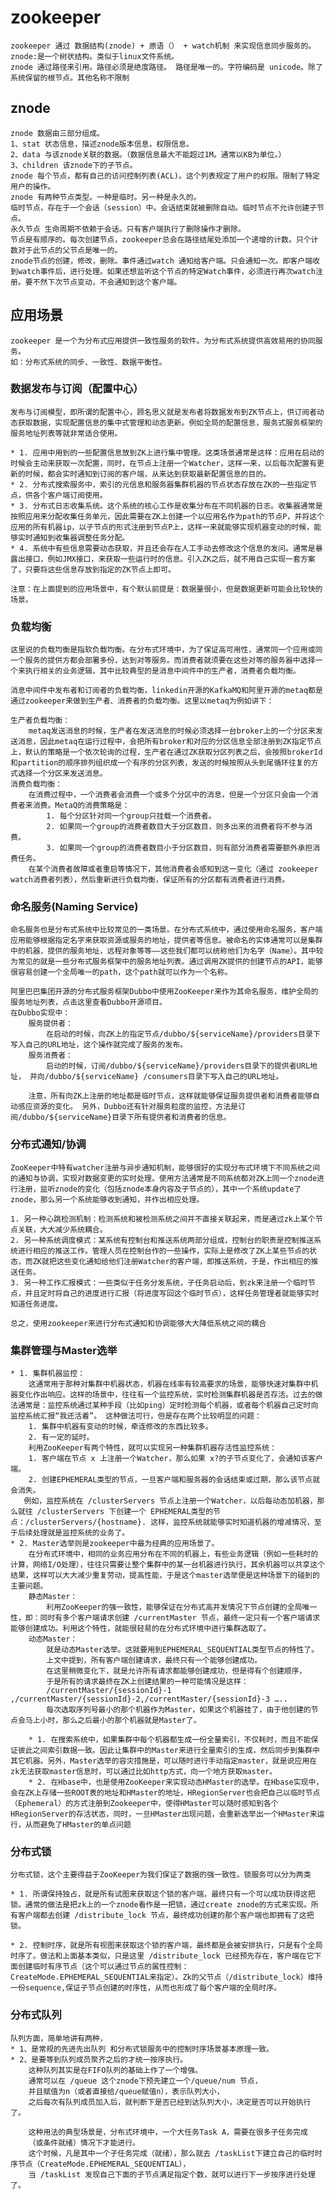 # zookeeper
    zookeeper 通过 数据结构(znode) + 原语（） + watch机制 来实现信息同步服务的。
    znode:是一个树状结构。类似于linux文件系统。
    znode 通过路径来引用。路径必须是绝度路径。 路径是唯一的。字符编码是 unicode。除了系统保留的根节点。其他名称不限制

## znode
    znode 数据由三部分组成。
    1、stat 状态信息，描述znode版本信息，权限信息。
    2、data 与该znode关联的数据。（数据信息最大不能超过1M。通常以KB为单位。）
    3、children 该znode下的子节点。
    znode 每个节点，都有自己的访问控制列表(ACL)。这个列表规定了用户的权限。限制了特定用户的操作。
    znode 有两种节点类型。一种是临时。另一种是永久的。
    临时节点，存在于一个会话（session）中。会话结束就被删除自动。临时节点不允许创建子节点。
    永久节点 生命周期不依赖于会话。只有客户端执行了删除操作才删除。
    节点是有顺序的。每次创建节点，zookeeper总会在路径结尾处添加一个递增的计数。只个计数对于此节点的父节点是唯一的。
    znode节点的创建，修改，删除。事件通过watch 通知给客户端。只会通知一次。即客户端收到watch事件后，进行处理。如果还想监听这个节点的特定Watch事件，必须进行再次watch注册。要不然下次节点变动，不会通知到这个客户端。

## 应用场景
    zookeeper 是一个为分布式应用提供一致性服务的软件。为分布式系统提供高效易用的协同服务。
    如：分布式系统的同步、一致性、数据平衡性。

### 数据发布与订阅（配置中心）
    发布与订阅模型，即所谓的配置中心，顾名思义就是发布者将数据发布到ZK节点上，供订阅者动态获取数据，实现配置信息的集中式管理和动态更新。例如全局的配置信息，服务式服务框架的服务地址列表等就非常适合使用。

    * 1. 应用中用到的一些配置信息放到ZK上进行集中管理。这类场景通常是这样：应用在启动的时候会主动来获取一次配置，同时，在节点上注册一个Watcher，这样一来，以后每次配置有更新的时候，都会实时通知到订阅的客户端，从来达到获取最新配置信息的目的。
    * 2. 分布式搜索服务中，索引的元信息和服务器集群机器的节点状态存放在ZK的一些指定节点，供各个客户端订阅使用。
    * 3. 分布式日志收集系统。这个系统的核心工作是收集分布在不同机器的日志。收集器通常是按照应用来分配收集任务单元，因此需要在ZK上创建一个以应用名作为path的节点P，并将这个应用的所有机器ip，以子节点的形式注册到节点P上，这样一来就能够实现机器变动的时候，能够实时通知到收集器调整任务分配。
    * 4. 系统中有些信息需要动态获取，并且还会存在人工手动去修改这个信息的发问。通常是暴露出接口，例如JMX接口，来获取一些运行时的信息。引入ZK之后，就不用自己实现一套方案了，只要将这些信息存放到指定的ZK节点上即可。
    
    注意：在上面提到的应用场景中，有个默认前提是：数据量很小，但是数据更新可能会比较快的场景。

### 负载均衡
    这里说的负载均衡是指软负载均衡。在分布式环境中，为了保证高可用性，通常同一个应用或同一个服务的提供方都会部署多份，达到对等服务。而消费者就须要在这些对等的服务器中选择一个来执行相关的业务逻辑，其中比较典型的是消息中间件中的生产者，消费者负载均衡。
    
    消息中间件中发布者和订阅者的负载均衡，linkedin开源的KafkaMQ和阿里开源的metaq都是通过zookeeper来做到生产者、消费者的负载均衡。这里以metaq为例如讲下：
    
    生产者负载均衡：
        metaq发送消息的时候，生产者在发送消息的时候必须选择一台broker上的一个分区来发送消息，因此metaq在运行过程中，会把所有broker和对应的分区信息全部注册到ZK指定节点上，默认的策略是一个依次轮询的过程，生产者在通过ZK获取分区列表之后，会按照brokerId和partition的顺序排列组织成一个有序的分区列表，发送的时候按照从头到尾循环往复的方式选择一个分区来发送消息。
    消费负载均衡： 
        在消费过程中，一个消费者会消费一个或多个分区中的消息，但是一个分区只会由一个消费者来消费。MetaQ的消费策略是：
            1. 每个分区针对同一个group只挂载一个消费者。
            2. 如果同一个group的消费者数目大于分区数目，则多出来的消费者将不参与消费。
            3. 如果同一个group的消费者数目小于分区数目，则有部分消费者需要额外承担消费任务。
        在某个消费者故障或者重启等情况下，其他消费者会感知到这一变化（通过 zookeeper watch消费者列表），然后重新进行负载均衡，保证所有的分区都有消费者进行消费。

### 命名服务(Naming Service)
    命名服务也是分布式系统中比较常见的一类场景。在分布式系统中，通过使用命名服务，客户端应用能够根据指定名字来获取资源或服务的地址，提供者等信息。被命名的实体通常可以是集群中的机器，提供的服务地址，远程对象等等——这些我们都可以统称他们为名字（Name）。其中较为常见的就是一些分布式服务框架中的服务地址列表。通过调用ZK提供的创建节点的API，能够很容易创建一个全局唯一的path，这个path就可以作为一个名称。
    
    阿里巴巴集团开源的分布式服务框架Dubbo中使用ZooKeeper来作为其命名服务，维护全局的服务地址列表，点击这里查看Dubbo开源项目。
    在Dubbo实现中：
        服务提供者：
            在启动的时候，向ZK上的指定节点/dubbo/${serviceName}/providers目录下写入自己的URL地址，这个操作就完成了服务的发布。
        服务消费者：
            启动的时候，订阅/dubbo/${serviceName}/providers目录下的提供者URL地址， 并向/dubbo/${serviceName} /consumers目录下写入自己的URL地址。
        
        注意，所有向ZK上注册的地址都是临时节点，这样就能够保证服务提供者和消费者能够自动感应资源的变化。 另外，Dubbo还有针对服务粒度的监控，方法是订阅/dubbo/${serviceName}目录下所有提供者和消费者的信息。
### 分布式通知/协调
    ZooKeeper中特有watcher注册与异步通知机制，能够很好的实现分布式环境下不同系统之间的通知与协调，实现对数据变更的实时处理。使用方法通常是不同系统都对ZK上同一个znode进行注册，监听znode的变化（包括znode本身内容及子节点的），其中一个系统update了znode，那么另一个系统能够收到通知，并作出相应处理。

    1. 另一种心跳检测机制：检测系统和被检测系统之间并不直接关联起来，而是通过zk上某个节点关联，大大减少系统耦合。
    2. 另一种系统调度模式：某系统有控制台和推送系统两部分组成，控制台的职责是控制推送系统进行相应的推送工作。管理人员在控制台作的一些操作，实际上是修改了ZK上某些节点的状态，而ZK就把这些变化通知给他们注册Watcher的客户端，即推送系统，于是，作出相应的推送任务。
    3. 另一种工作汇报模式：一些类似于任务分发系统，子任务启动后，到zk来注册一个临时节点，并且定时将自己的进度进行汇报（将进度写回这个临时节点），这样任务管理者就能够实时知道任务进度。
    
    总之，使用zookeeper来进行分布式通知和协调能够大大降低系统之间的耦合
### 集群管理与Master选举
    * 1. 集群机器监控：
        这通常用于那种对集群中机器状态，机器在线率有较高要求的场景，能够快速对集群中机器变化作出响应。这样的场景中，往往有一个监控系统，实时检测集群机器是否存活。过去的做法通常是：监控系统通过某种手段（比如ping）定时检测每个机器，或者每个机器自己定时向监控系统汇报“我还活着”。 这种做法可行，但是存在两个比较明显的问题：
        1. 集群中机器有变动的时候，牵连修改的东西比较多。
        2. 有一定的延时。
        利用ZooKeeper有两个特性，就可以实现另一种集群机器存活性监控系统：
        1. 客户端在节点 x 上注册一个Watcher，那么如果 x?的子节点变化了，会通知该客户端。
        2. 创建EPHEMERAL类型的节点，一旦客户端和服务器的会话结束或过期，那么该节点就会消失。
       例如，监控系统在 /clusterServers 节点上注册一个Watcher，以后每动态加机器，那么就往 /clusterServers 下创建一个 EPHEMERAL类型的节点：/clusterServers/{hostname}. 这样，监控系统就能够实时知道机器的增减情况，至于后续处理就是监控系统的业务了。
    * 2. Master选举则是zookeeper中最为经典的应用场景了。
        在分布式环境中，相同的业务应用分布在不同的机器上，有些业务逻辑（例如一些耗时的计算，网络I/O处理），往往只需要让整个集群中的某一台机器进行执行，其余机器可以共享这个结果，这样可以大大减少重复劳动，提高性能，于是这个master选举便是这种场景下的碰到的主要问题。
        静态Master：
            利用ZooKeeper的强一致性，能够保证在分布式高并发情况下节点创建的全局唯一性，即：同时有多个客户端请求创建 /currentMaster 节点，最终一定只有一个客户端请求能够创建成功。利用这个特性，就能很轻易的在分布式环境中进行集群选取了。
        动态Master：
            就是动态Master选举。这就要用到EPHEMERAL_SEQUENTIAL类型节点的特性了。
            上文中提到，所有客户端创建请求，最终只有一个能够创建成功。
            在这里稍微变化下，就是允许所有请求都能够创建成功，但是得有个创建顺序，
            于是所有的请求最终在ZK上创建结果的一种可能情况是这样： 
            /currentMaster/{sessionId}-1 ,/currentMaster/{sessionId}-2,/currentMaster/{sessionId}-3 ….. 
            每次选取序列号最小的那个机器作为Master，如果这个机器挂了，由于他创建的节点会马上小时，那么之后最小的那个机器就是Master了。
    
        * 1. 在搜索系统中，如果集群中每个机器都生成一份全量索引，不仅耗时，而且不能保证彼此之间索引数据一致。因此让集群中的Master来进行全量索引的生成，然后同步到集群中其它机器。另外，Master选举的容灾措施是，可以随时进行手动指定master，就是说应用在zk无法获取master信息时，可以通过比如http方式，向一个地方获取master。
        * 2. 在Hbase中，也是使用ZooKeeper来实现动态HMaster的选举。在Hbase实现中，会在ZK上存储一些ROOT表的地址和HMaster的地址，HRegionServer也会把自己以临时节点（Ephemeral）的方式注册到Zookeeper中，使得HMaster可以随时感知到各个HRegionServer的存活状态，同时，一旦HMaster出现问题，会重新选举出一个HMaster来运行，从而避免了HMaster的单点问题

### 分布式锁
    分布式锁，这个主要得益于ZooKeeper为我们保证了数据的强一致性。锁服务可以分为两类
    
    * 1. 所谓保持独占，就是所有试图来获取这个锁的客户端，最终只有一个可以成功获得这把锁。通常的做法是把zk上的一个znode看作是一把锁，通过create znode的方式来实现。所有客户端都去创建 /distribute_lock 节点，最终成功创建的那个客户端也即拥有了这把锁。
    
    * 2. 控制时序，就是所有视图来获取这个锁的客户端，最终都是会被安排执行，只是有个全局时序了。做法和上面基本类似，只是这里 /distribute_lock 已经预先存在，客户端在它下面创建临时有序节点（这个可以通过节点的属性控制：CreateMode.EPHEMERAL_SEQUENTIAL来指定）。Zk的父节点（/distribute_lock）维持一份sequence,保证子节点创建的时序性，从而也形成了每个客户端的全局时序。

### 分布式队列
    队列方面，简单地讲有两种，
    * 1、是常规的先进先出队列 和分布式锁服务中的控制时序场景基本原理一致。
    * 2、是要等到队列成员聚齐之后的才统一按序执行。
        这种队列其实是在FIFO队列的基础上作了一个增强。
        通常可以在 /queue 这个znode下预先建立一个/queue/num 节点，
        并且赋值为n（或者直接给/queue赋值n），表示队列大小，
        之后每次有队列成员加入后，就判断下是否已经到达队列大小，决定是否可以开始执行了。
            
        这种用法的典型场景是，分布式环境中，一个大任务Task A，需要在很多子任务完成
        （或条件就绪）情况下才能进行。
        这个时候，凡是其中一个子任务完成（就绪），那么就去 /taskList下建立自己的临时时序节点（CreateMode.EPHEMERAL_SEQUENTIAL），
        当 /taskList 发现自己下面的子节点满足指定个数，就可以进行下一步按序进行处理了。
